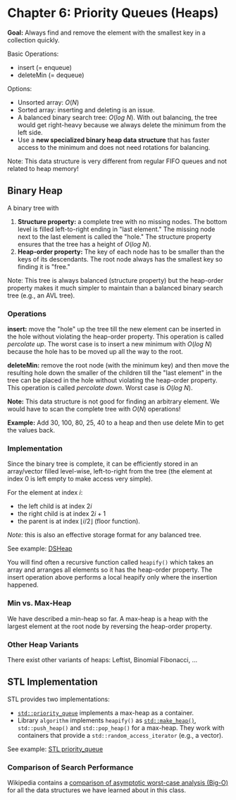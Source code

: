 # Chapter 6: Priority Queues (Heaps)

**Goal:** Always find and remove the element with the smallest key in a collection quickly.



Basic Operations:
* insert (= enqueue)
* deleteMin (= dequeue)

Options:
* Unsorted array: $O(N)$
* Sorted array: inserting and deleting is an issue.
* A balanced binary search tree: $O(log\ N)$. With out balancing, the tree would get right-heavy because we always delete the minimum from the left side.
* Use a **new specialized binary heap data structure** that has faster access to the minimum and does not need rotations for balancing.

Note: This data structure is very different from regular FIFO queues and not related
to heap memory! 

## Binary Heap

A binary tree with

1. **Structure property:** a complete tree with no missing nodes. 
  The bottom level is filled left-to-right ending in "last element." The missing node next to the last element is called 
  the "hole."
  The structure property ensures that the tree has a height of $O(log\ N)$.
2. **Heap-order property:** The key of each node has to be smaller than the keys 
  of its descendants. 
  The root node always has the smallest key so finding it is "free."

Note: This tree is always balanced (structure property) but the heap-order property makes it much simpler to maintain than a balanced binary search tree (e.g., an AVL tree). 

### Operations

**insert:** move the "hole" up the tree till the new element can be inserted in the hole without violating the heap-order property. This operation is called _percolate up_. The worst case is to insert a new minimum with $O(log\ N)$ because the hole has to be moved up all the way to the root.

**deleteMin:** remove the root node (with the minimum key) and then move the resulting hole down the smaller of the children till the "last element" in the tree can be placed in the hole without violating the heap-order property. This operation is called _percolate down_. 
Worst case is $O(log\ N)$.

**Note:** This data structure is not good for finding an arbitrary element. We would have to scan the complete tree with $O(N)$ operations!

**Example:** Add 30, 100, 80, 25, 40 to a heap and then use delete Min to get the values back.

### Implementation

Since the binary tree is complete, it can be efficiently stored in an array/vector filled level-wise, left-to-right from the tree (the element at index 0 is left empty to make access very simple). 

For the element at index $i$:
* the left child is at index $2i$
* the right child is at index $2i + 1$
* the parent is at index $\lfloor i/2 \rfloor$ (floor function).

_Note:_ this is also an effective storage format for any balanced tree.

See example: [DSHeap](DSHeap)

You will find often a recursive function called `heapify()` which takes an array and arranges all elements so it has the heap-order property. The insert operation above performs a local heapify only where the insertion happened. 

### Min vs. Max-Heap

We have described a min-heap so far. A max-heap is a heap with the largest element at the root node by reversing the heap-order property.

### Other Heap Variants

There exist other variants of heaps: Leftist, Binomial Fibonacci, ...


## STL Implementation

STL provides two implementations:
* [`std::priority_queue`](https://cplusplus.com/reference/queue/priority_queue/) implements a max-heap as a container. 
* Library `algorithm` implements `heapify()` as [`std::make_heap()`](https://cplusplus.com/reference/algorithm/make_heap/), `std::push_heap()` and `std::pop_heap()` for a max-heap. They work
  with containers that provide a `std::random_access_iterator` (e.g., a vector). 

See example: [STL priority_queue](STL)


### Comparison of Search Performance

Wikipedia contains a
[comparison of asymptotic worst-case analysis (Big-O)](https://en.wikipedia.org/wiki/Search_data_structure)
for all the data structures we have learned about in this class.

